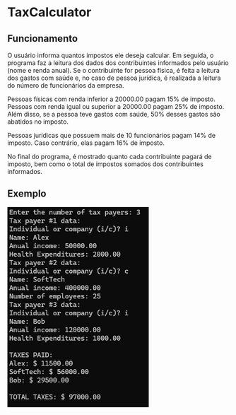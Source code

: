 # TaxCalculator

## Funcionamento

O usuário informa quantos impostos ele deseja calcular. Em seguida, o programa faz a leitura dos dados dos contribuintes informados pelo usuário (nome e renda anual). Se o contribuinte for pessoa física, é feita a leitura dos gastos com saúde e, no caso de pessoa jurídica, é realizada a leitura do número de funcionários da empresa.

Pessoas físicas com renda inferior a 20000.00 pagam 15% de imposto. Pessoas com renda igual ou superior a 20000.00 pagam 25% de imposto. Além disso, se a pessoa teve gastos com saúde, 50% desses gastos são abatidos no imposto.

Pessoas jurídicas que possuem mais de 10 funcionários pagam 14% de imposto. Caso contrário, elas pagam 16% de imposto.

No final do programa, é mostrado quanto cada contribuinte pagará de imposto, bem como o total de impostos somados dos contribuintes informados.

## Exemplo

![Exemplo](https://github.com/G-OliverDev/TaxCalculator/blob/master/TaxCalculator/Media/example.png)
